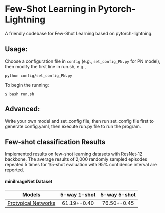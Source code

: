 # Few-Shot Learning in Pytorch-Lightning
A friendly codebase for Few-Shot Learning based on pytorch-lightning.


## Usage:
Choose a configuration file in `config` (e.g., `set_config_PN.py` for PN model), then modify the first line in run.sh, e.g.,

`python config/set_config_PN.py`

To begin the running:

`$ bash run.sh`

## Advanced:

Write your own model and set_config file, then run set_config file first to generate config.yaml, then execute run.py file to run the program.

## Few-shot classification Results
Implemented results on few-shot learning datasets with ResNet-12 backbone. The average results of 2,000 randomly sampled episodes repeated 5 times for 1/5-shot evaluation with 95% confidence interval are reported.

#### miniImageNet Dataset

|Models|5-way 1-shot|5-way 5-shot|
|:----:|:----:|:----:|
|[Protypical Networks](https://arxiv.org/abs/1703.05175)|61.19+-0.40 |  76.50+-0.45| 
